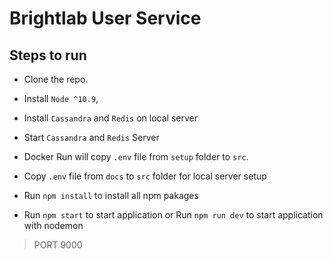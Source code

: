 # Brightlab User Service

## Steps to run
- Clone the repo.
- Install `Node ^10.9`,
- Install `Cassandra` and `Redis` on local server
- Start `Cassandra` and `Redis` Server

- Docker Run will copy `.env` file from `setup` folder to `src`.

- Copy `.env` file from `docs` to `src` folder for local server setup
- Run `npm install` to install all npm pakages
- Run `npm start` to start application or Run `npm run dev` to start application with nodemon

> PORT 9000